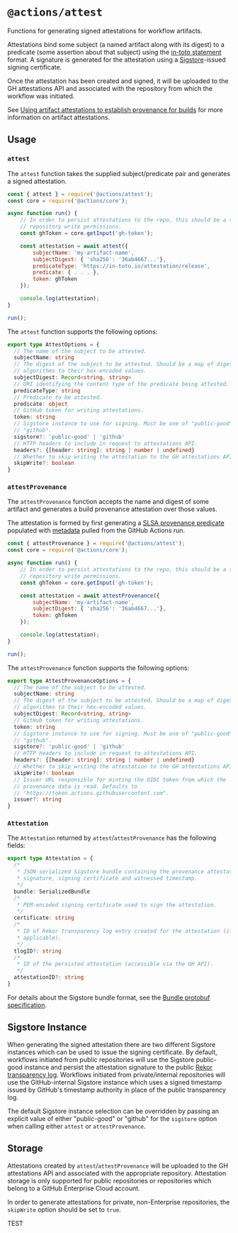 # `@actions/attest`

Functions for generating signed attestations for workflow artifacts.

Attestations bind some subject (a named artifact along with its digest) to a
predicate (some assertion about that subject) using the [in-toto
statement](https://github.com/in-toto/attestation/tree/main/spec/v1) format. A
signature is generated for the attestation using a
[Sigstore](https://www.sigstore.dev/)-issued signing certificate.

Once the attestation has been created and signed, it will be uploaded to the GH
attestations API and associated with the repository from which the workflow was
initiated.

See [Using artifact attestations to establish provenance for builds](https://docs.github.com/en/actions/security-guides/using-artifact-attestations-to-establish-provenance-for-builds)
for more information on artifact attestations.

## Usage

### `attest`

The `attest` function takes the supplied subject/predicate pair and generates a
signed attestation.

```js
const { attest } = require('@actions/attest');
const core = require('@actions/core');

async function run() {
    // In order to persist attestations to the repo, this should be a token with
    // repository write permissions.
    const ghToken = core.getInput('gh-token');

    const attestation = await attest({
        subjectName: 'my-artifact-name',
        subjectDigest: { 'sha256': '36ab4667...'},
        predicateType: 'https://in-toto.io/attestation/release',
        predicate: { . . . },
        token: ghToken
    });

    console.log(attestation);
}

run();
```

The `attest` function supports the following options:

```typescript
export type AttestOptions = {
  // The name of the subject to be attested.
  subjectName: string
  // The digest of the subject to be attested. Should be a map of digest
  // algorithms to their hex-encoded values.
  subjectDigest: Record<string, string>
  // URI identifying the content type of the predicate being attested.
  predicateType: string
  // Predicate to be attested.
  predicate: object
  // GitHub token for writing attestations.
  token: string
  // Sigstore instance to use for signing. Must be one of "public-good" or
  // "github".
  sigstore?: 'public-good' | 'github'
  // HTTP headers to include in request to attestations API.
  headers?: {[header: string]: string | number | undefined}
  // Whether to skip writing the attestation to the GH attestations API.
  skipWrite?: boolean
}
```

### `attestProvenance`

The `attestProvenance` function accepts the name and digest of some artifact and
generates a build provenance attestation over those values.

The attestation is formed by first generating a [SLSA provenance
predicate](https://slsa.dev/spec/v1.0/provenance) populated with
[metadata](https://github.com/slsa-framework/github-actions-buildtypes/tree/main/workflow/v1)
pulled from the GitHub Actions run.

```js
const { attestProvenance } = require('@actions/attest');
const core = require('@actions/core');

async function run() {
    // In order to persist attestations to the repo, this should be a token with
    // repository write permissions.
    const ghToken = core.getInput('gh-token');

    const attestation = await attestProvenance({
        subjectName: 'my-artifact-name',
        subjectDigest: { 'sha256': '36ab4667...'},
        token: ghToken
    });

    console.log(attestation);
}

run();
```

The `attestProvenance` function supports the following options:

```typescript
export type AttestProvenanceOptions = {
  // The name of the subject to be attested.
  subjectName: string
  // The digest of the subject to be attested. Should be a map of digest
  // algorithms to their hex-encoded values.
  subjectDigest: Record<string, string>
  // GitHub token for writing attestations.
  token: string
  // Sigstore instance to use for signing. Must be one of "public-good" or
  // "github".
  sigstore?: 'public-good' | 'github'
  // HTTP headers to include in request to attestations API.
  headers?: {[header: string]: string | number | undefined}
  // Whether to skip writing the attestation to the GH attestations API.
  skipWrite?: boolean
  // Issuer URL responsible for minting the OIDC token from which the
  // provenance data is read. Defaults to
  // 'https://token.actions.githubusercontent.com".
  issuer?: string
}
```

### `Attestation`

The `Attestation` returned by `attest`/`attestProvenance` has the following
fields:

```typescript
export type Attestation = {
  /*
   * JSON-serialized Sigstore bundle containing the provenance attestation,
   * signature, signing certificate and witnessed timestamp.
   */
  bundle: SerializedBundle
  /*
   * PEM-encoded signing certificate used to sign the attestation.
   */
  certificate: string
  /*
   * ID of Rekor transparency log entry created for the attestation (if
   * applicable).
   */
  tlogID?: string
  /*
   * ID of the persisted attestation (accessible via the GH API).
   */
  attestationID?: string
}
```

For details about the Sigstore bundle format, see the [Bundle protobuf
specification](https://github.com/sigstore/protobuf-specs/blob/main/protos/sigstore_bundle.proto).

## Sigstore Instance

When generating the signed attestation there are two different Sigstore
instances which can be used to issue the signing certificate. By default,
workflows initiated from public repositories will use the Sigstore public-good
instance and persist the attestation signature to the public [Rekor transparency
log](https://docs.sigstore.dev/logging/overview/). Workflows initiated from
private/internal repositories will use the GitHub-internal Sigstore instance
which uses a signed timestamp issued by GitHub's timestamp authority in place of
the public transparency log.

The default Sigstore instance selection can be overridden by passing an explicit
value of either "public-good" or "github" for the `sigstore` option when calling
either `attest` or `attestProvenance`.

## Storage

Attestations created by `attest`/`attestProvenance` will be uploaded to the GH
attestations API and associated with the appropriate repository. Attestation
storage is only supported for public repositories or repositories which belong
to a GitHub Enterprise Cloud account.

In order to generate attestations for private, non-Enterprise repositories, the
`skipWrite` option should be set to `true`.



TEST
